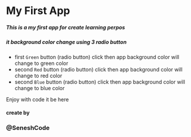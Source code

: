# My First App
##### This is a my first app for create learning perpos
##### it background color change using 3 radio button 

- first `Green` button (radio button) click then app background color will change to green color
- second `Red` button (radio button) click then app background color will change to red color
- second `Blue` button (radio button) click then app background color will change to blue color

Enjoy with code it be here  

#### create by 
### @SeneshCode
